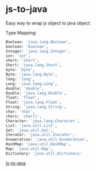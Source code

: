 js-to-java
===

Easy way to wrap js object to java object. 

Type Mapping:
```bash
Boolean: 'java.lang.Boolean',
boolean: 'boolean',
Integer: 'java.lang.Integer',
int: 'int',
short: 'short',
Short: 'java.lang.Short',
byte: 'byte',
Byte: 'java.lang.Byte',
long: 'long',
Long: 'java.lang.Long',
double: 'double',
Double: 'java.lang.Double',
float: 'float',
Float: 'java.lang.Float',
String: 'java.lang.String',
char: 'char',
chars: 'char[]',
Character: 'java.lang.Character',
List: 'java.util.List',
Set: 'java.util.Set',
Iterator: 'java.util.Iterator',
Enumeration: 'java.util.Enumeration',
HashMap: 'java.util.HashMap',
Map: 'java.util.Map',
Dictionary: 'java.util.Dictionary'
```

[js-to-java](https://www.npmjs.com/package/js-to-java)
